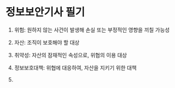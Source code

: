 # 정보보안기사 필기

1. 위험: 원하지 않는 사건이 발생해 손실 또는 부정적인 영향을 끼칠 가능성

2. 자산: 조직이 보호해야 할 대상

3. 취약성: 자산의 잠재적인 속성으로, 위협의 이용 대상

4. 정보보호대책: 위협에 대응하여, 자산을 지키기 위한 대책

5. 